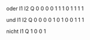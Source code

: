 oder 
I1  I2  Q
0   0   0
0   1   1
1   0   1
1   1   1

und
I1  I2  Q
0   0   0
0   1   0
1   0   0
1   1   1

nicht
I1  Q
1   0
0   1
